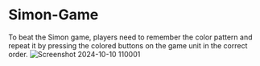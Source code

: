 # Simon-Game
To beat the Simon game, players need to remember the color pattern and repeat it by pressing the colored buttons on the game unit in the correct order.
![Screenshot 2024-10-10 110001](https://github.com/user-attachments/assets/b4810469-1839-4d5e-9230-657c4a071c6a)
